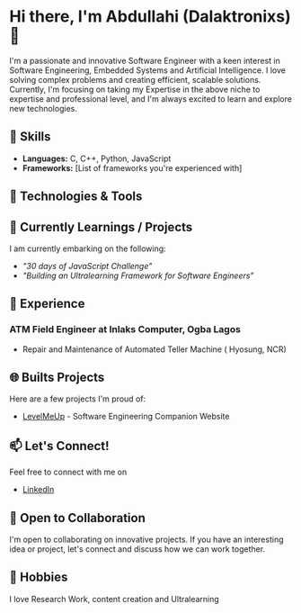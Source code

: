 # Hi there, I'm Abdullahi (Dalaktronixs) 👋

I'm a passionate and innovative Software Engineer with a keen interest in Software Engineering, Embedded Systems and Artificial Intelligence. I love solving complex problems and creating efficient, scalable solutions. Currently, I'm focusing on taking my Expertise in the above niche to expertise and professional level, and I'm always excited to learn and explore new technologies.

## 🚀 Skills

- **Languages:** C, C++, Python, JavaScript
- **Frameworks:** [List of frameworks you're experienced with]

## 🔧 Technologies & Tools


## 🌱 Currently Learnings / Projects

I am currently embarking on the following:
* *"30 days of JavaScript Challenge"*
* *"Building an Ultralearning Framework for Software Engineers"*

## 💼 Experience

### ATM Field Engineer at Inlaks Computer, Ogba Lagos
- Repair and Maintenance of Automated Teller Machine ( Hyosung, NCR)

## 🌐  Builts Projects

Here are a few projects I'm proud of:

- [LevelMeUp](https://levelme-up.onrender.com/) - Software Engineering Companion Website 


## 📫 Let's Connect!

Feel free to connect with me on 
* [LinkedIn](https://www.linkedin.com/in/abdullahi-abdulhakeem-516b5aab/)

## 🤝 Open to Collaboration

I'm open to collaborating on innovative projects. If you have an interesting idea or project, let's connect and discuss how we can work together.

## 🚴 Hobbies

I love Research Work, content creation and Ultralearning




